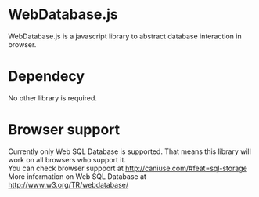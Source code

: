 # WebDatabase.js
WebDatabase.js is a javascript library to abstract database interaction in browser.

# Dependecy
No other library is required.

# Browser support
Currently only Web SQL Database is supported. That means this library will work on all browsers who support it.
<br/>You can check browser suppport at http://caniuse.com/#feat=sql-storage
<br/>More information on Web SQL Database at http://www.w3.org/TR/webdatabase/
